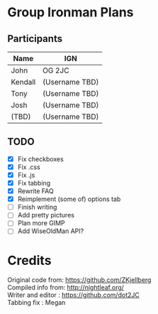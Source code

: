 # Group Ironman Plans
## Participants
Name | IGN
-----|-----
John | OG 2JC
Kendall | (Username TBD)
Tony | (Username TBD)
Josh | (Username TBD)
(TBD) | (Username TBD)

## TODO
- [x] Fix checkboxes
- [x] Fix .css
- [x] Fix .js
- [x] Fix tabbing
- [x] Rewrite FAQ
- [x] Reimplement (some of) options tab
- [ ] Finish writing
- [ ] Add pretty pictures
- [ ] Plan more GIMP
- [ ] Add WiseOldMan API?

# Credits
Original code from: https://github.com/ZKjellberg  
Compiled info from: http://nightleaf.org/  
Writer and editor : https://github.com/dot2JC  
Tabbing fix       : Megan